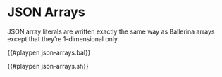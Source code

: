# JSON Arrays

JSON array literals are written exactly the same way as Ballerina arrays except that they’re 1-dimensional only.

{{#playpen json-arrays.bal}}

{{#playpen json-arrays.sh}}
